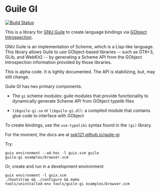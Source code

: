 # Guile GI

[![Build Status](https://travis-ci.com/spk121/guile-gi.svg?branch=master)](https://travis-ci.com/spk121/guile-gi)

This is a library for [GNU Guile](https://gnu.org/software/guile) to
create language bindings via [GObject Introspection](https://gi.readthedocs.io).

GNU Guile is an implementation of Scheme, which is a Lisp-like language.
This library allows Guile to use GObject-based libraries -- such as GTK+3,
GLib, and WebKit2 -- by generating a Scheme API from the GObject Introspection
information provided by those libraries.

This is alpha code.  It is lightly documented.  The API is
stabilizing, but, may still change.

Guile GI has two primary components.

* The `gi` scheme modules: guile modules that provide functionality to
  dynamically generate Scheme API from GObject typelib files

* `libguile-gi.so` or `libguile-gi.dll`: a compiled module that
  contains glue code to interface with GObject

To create bindings, use the `use-typelibs` syntax found in the `(gi)`
library.

For the moment, the docs are at
[spk121.github.io/guile-gi](https://spk121.github.io/guile-gi/)

Try:

    guix environment --ad-hoc -l guix.scm guile
    guile-gi examples/browser.scm

Or, create and run in a development environment

    guix environment -l guix.scm
    ./bootstrap && ./configure && make
    tools/uninstalled-env tools/guile-gi examples/browser.scm
